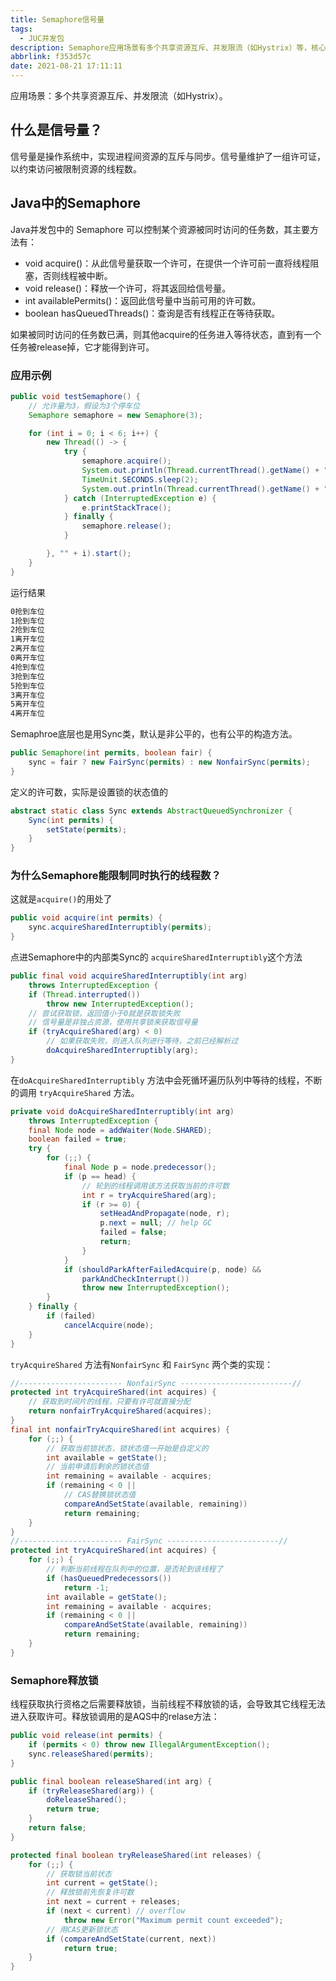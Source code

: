 ```yaml
---
title: Semaphore信号量
tags:
  - JUC并发包
description: Semaphore应用场景有多个共享资源互斥、并发限流（如Hystrix）等，核心接口是AQS，信号量是操作系统中，实现进程间资源的互斥与同步。
abbrlink: f353d57c
date: 2021-08-21 17:11:11
---
```


应用场景：多个共享资源互斥、并发限流（如Hystrix）。

## 什么是信号量？

信号量是操作系统中，实现进程间资源的互斥与同步。信号量维护了一组许可证，以约束访问被限制资源的线程数。

## Java中的Semaphore

Java并发包中的 Semaphore 可以控制某个资源被同时访问的任务数，其主要方法有：

- void acquire()：从此信号量获取一个许可，在提供一个许可前一直将线程阻塞，否则线程被中断。
- void release()：释放一个许可，将其返回给信号量。
- int availablePermits()：返回此信号量中当前可用的许可数。
- boolean hasQueuedThreads()：查询是否有线程正在等待获取。

如果被同时访问的任务数已满，则其他acquire的任务进入等待状态，直到有一个任务被release掉，它才能得到许可。

### 应用示例

```java
public void testSemaphore() {
    // 允许量为3，假设为3个停车位
    Semaphore semaphore = new Semaphore(3);

    for (int i = 0; i < 6; i++) {
        new Thread(() -> {
            try {
                semaphore.acquire();
                System.out.println(Thread.currentThread().getName() + "抢到车位");
                TimeUnit.SECONDS.sleep(2);
                System.out.println(Thread.currentThread().getName() + "离开车位");
            } catch (InterruptedException e) {
                e.printStackTrace();
            } finally {
                semaphore.release();
            }

        }, "" + i).start();
    }
}
```

运行结果

```tex
0抢到车位
1抢到车位
2抢到车位
1离开车位
2离开车位
0离开车位
4抢到车位
3抢到车位
5抢到车位
3离开车位
5离开车位
4离开车位
```

Semaphroe底层也是用Sync类，默认是非公平的，也有公平的构造方法。

```java
public Semaphore(int permits, boolean fair) {
    sync = fair ? new FairSync(permits) : new NonfairSync(permits);
}
```

定义的许可数，实际是设置锁的状态值的

```java
abstract static class Sync extends AbstractQueuedSynchronizer {
    Sync(int permits) {
        setState(permits);
    }
}
```

### 为什么Semaphore能限制同时执行的线程数？

这就是`acquire()`的用处了

```java
public void acquire(int permits) { 
	sync.acquireSharedInterruptibly(permits);
}
```

点进Semaphore中的内部类Sync的 `acquireSharedInterruptibly`这个方法

```java
public final void acquireSharedInterruptibly(int arg)
    throws InterruptedException {
    if (Thread.interrupted())
        throw new InterruptedException();
    // 尝试获取锁，返回值小于0就是获取锁失败
    // 信号量是非独占资源，使用共享锁来获取信号量
    if (tryAcquireShared(arg) < 0)
        // 如果获取失败，则进入队列进行等待，之前已经解析过
        doAcquireSharedInterruptibly(arg);
}
```

在`doAcquireSharedInterruptibly` 方法中会死循环遍历队列中等待的线程，不断的调用 `tryAcquireShared` 方法。

```java
private void doAcquireSharedInterruptibly(int arg)
    throws InterruptedException {
    final Node node = addWaiter(Node.SHARED);
    boolean failed = true;
    try {
        for (;;) {
            final Node p = node.predecessor();
            if (p == head) {
                // 轮到的线程调用该方法获取当前的许可数
                int r = tryAcquireShared(arg);
                if (r >= 0) {
                    setHeadAndPropagate(node, r);
                    p.next = null; // help GC
                    failed = false;
                    return;
                }
            }
            if (shouldParkAfterFailedAcquire(p, node) &&
                parkAndCheckInterrupt())
                throw new InterruptedException();
        }
    } finally {
        if (failed)
            cancelAcquire(node);
    }
}
```

`tryAcquireShared` 方法有`NonfairSync` 和 `FairSync` 两个类的实现：

```java
//----------------------- NonfairSync -------------------------//
protected int tryAcquireShared(int acquires) {
    // 获取到时间片的线程，只要有许可就直接分配
    return nonfairTryAcquireShared(acquires);
}
final int nonfairTryAcquireShared(int acquires) {
    for (;;) {
        // 获取当前锁状态，锁状态值一开始是自定义的
        int available = getState();
        // 当前申请后剩余的锁状态值
        int remaining = available - acquires;
        if (remaining < 0 ||
            // CAS替换锁状态值
            compareAndSetState(available, remaining))
            return remaining;
    }
}
//----------------------- FairSync -------------------------//
protected int tryAcquireShared(int acquires) {
    for (;;) {
        // 判断当前线程在队列中的位置，是否轮到该线程了
        if (hasQueuedPredecessors())
            return -1;
        int available = getState();
        int remaining = available - acquires;
        if (remaining < 0 ||
            compareAndSetState(available, remaining))
            return remaining;
    }
}
```

### Semaphore释放锁

线程获取执行资格之后需要释放锁，当前线程不释放锁的话，会导致其它线程无法进入获取许可。释放锁调用的是AQS中的relase方法：

```java
public void release(int permits) {
    if (permits < 0) throw new IllegalArgumentException();
    sync.releaseShared(permits);
}

public final boolean releaseShared(int arg) {
    if (tryReleaseShared(arg)) {
        doReleaseShared();
        return true;
    }
    return false;
}

protected final boolean tryReleaseShared(int releases) {
    for (;;) {
        // 获取锁当前状态
        int current = getState();
        // 释放锁前先恢复许可数
        int next = current + releases;
        if (next < current) // overflow
            throw new Error("Maximum permit count exceeded");
        // 用CAS更新锁状态
        if (compareAndSetState(current, next))
            return true;
    }
}
```

